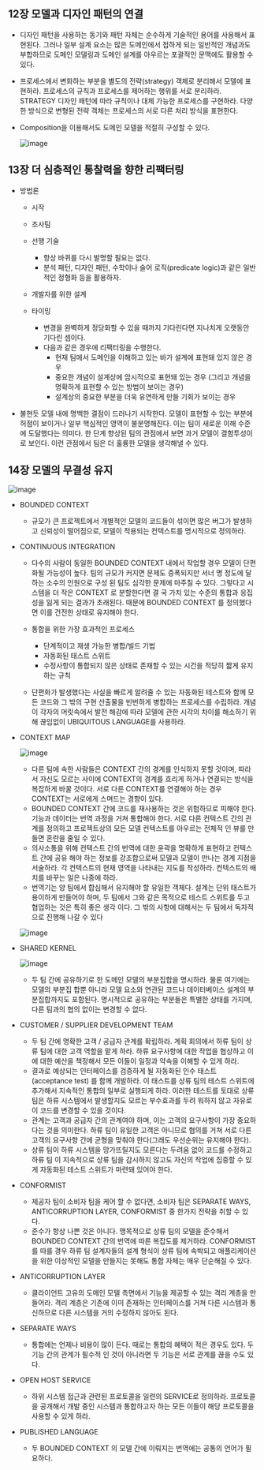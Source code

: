 ## 12장 모델과 디자인 패턴의 연결

-   디자인 패턴을 사용하는 동기와 패턴 자체는 순수하게 기술적인 용어를 사용해서 표현된다. 그러나 일부 설계 요소는 많은 도메인에서 접하게 되는 일반적인 개념과도 부합하므로 도메인 모댈링과 도메인 설계를 아우르는 포괄적인 문맥에도 활용할 수 있다.  
-   프로세스에서 변화하는 부분을 별도의 전략(strategy) 객체로 분리해서 모델에 표현하라. 프로세스의 규칙과 프로세스를 제어하는 행위를 서로 분리하라. STRATEGY 디자인 패턴에 따라 규칙이나 대체 가능한 프로세스를 구현하라. 다양한 방식으로 변형된 전략 객체는 프로세스의 서로 다른 처리 방식을 표현한다.

-   Composition을 이용해서도 도메인 모델을 적절히 구성할 수 있다.

    ![image](https://github.com/shorebirdtech/shorebird/assets/60743304/9e5a4785-02e9-4082-b172-5480fd7c284b)

## 13장 더 심층적인 통찰력을 향한 리팩터링

-   방법론

    - 시작

    - 조사팀

    - 선행 기술
      - 항상 바퀴를 다시 발명할 필요는 없다.
      - 분석 패턴, 디자인 패턴, 수학이나 술어 로직(predicate logic)과 같은 일반적인 정형화 등을 활용하자.

    - 개발자를 위한 설계

    - 타이밍
      - 변경을 완벽하게 정당화할 수 있을 때까지 기다린다면 지나치게 오랫동안 기다린 셈이다.
      - 다음과 같은 경우에 리팩터링을 수행한다.
        - 현재 팀에서 도메인을 이해하고 있는 바가 설계에 표현돼 있지 않은 경우
        - 중요한 개념이 설계상에 암시적으로 표현돼 있는 경우 (그리고 개념을 명확하게 표현할 수 있는 방법이 보이는 경우)
        - 설계상의 중요한 부분을 더욱 유연하게 만들 기회가 보이는 경우

-   불현듯 모델 내에 명백한 결점이 드러나기 시작한다. 모델이 표현할 수 있는 부분에 허점이 보이거나 일부 핵심적인 영역이 불분명해진다. 이는 팀이 새로운 이해 수준에 도달했다는 의미다. 한 단계 향상된 팀의 관점에서 보면 과거 모델이 결함투성이로 보인다. 이런 관점에서 팀은 더 훌륭한 모델을 생각해낼 수 있다.



## 14장 모델의 무결성 유지

![image](https://github.com/shorebirdtech/shorebird/assets/60743304/afc9ab2c-b701-4b8a-a43b-a43d0f31d4d5)

- BOUNDED CONTEXT

  - 규모가 큰 프로젝트에서 개별적인 모델의 코드들이 섞이면 많은 버그가 발생하고 신뢰성이 떨어짐으로, 모델이 적용되는 컨텍스트를 명시적으로 정의하라.

- CONTINUOUS INTEGRATION

  - 다수의 사람이 동일한 BOUNDED CONTEXT 내에서 작업할 경우 모델이 단편화될 가능성이 높다. 팀의 규모가 커지면 문제도 증폭되지만 서너 명 정도에 달하는 소수의 인원으로 구성 된 팀도 심각한 문제에 마주칠 수 있다. 그렇다고 시스템을 더 작은 CONTEXT 로 분할한다면 결 국 가치 있는 수준의 통합과 응집성을 잃게 되는 결과가 초래된다. 때문에 BOUNDED CONTEXT 를 정의했다면 이를 건전한 상태로 유지해야 한다.

  - 통합을 위한 가장 효과적인 프로세스
    - 단계적이고 재생 가능한 병합/빌드 기법
    - 자동화된 태스트 스위트
    - 수정사항이 통합되지 않은 상태로 존재할 수 있는 시간을 적당히 짧게 유지하는 규칙
  - 단편화가 발생했다는 사실을 빠르게 알려줄 수 있는 자동화된 테스트와 함께 모든 코드와 그 밖의 구현 산출물을 빈번하게 병합하는 프로세스를 수립하라. 개념이 각자의 머릿속에서 발전 해감에 따라 모델에 관한 시각의 차이를 해소하기 위해 끊임없이 UBIQUITOUS LANGUAGE를 사용하라.

- CONTEXT MAP

  ![image](https://github.com/shorebirdtech/shorebird/assets/60743304/b185d1b8-db86-4841-aa95-c0ddc09d70ac)

  - 다른 팀에 속한 사람들은 CONTEXT 간의 경계를 인식하지 못할 것이며, 따라서 자신도 모르는 사이에 CONTEXT의 경계를 흐리게 하거나 연결되는 방식을 복잡하게 바꿀 것이다. 서로 다른 CONTEXT를 연결해야 하는 경우 CONTEXT는 서로에게 스며드는 경향이 있다.
  - BOUNDED CONTEXT 간에 코드를 재사용하는 것은 위험하므로 피해야 한다. 기능과 데이터는 번역 과정을 거쳐 통합해야 한다. 서로 다른 컨텍스트 간의 관계를 정의하고 프로젝트상의 모든 모델 컨텍스트를 아우르는 전체적 인 뷰를 만들면 혼란을 줄일 수 있다.
  - 의사소통을 위해 컨텍스트 간의 번역에 대한 윤곽을 명확하게 표현하고 컨텍스트 간에 공유 해야 하는 정보를 강조합으로써 모델과 모델이 만나는 경계 지점을 서술하라. 각 컨텍스트의 현재 영역을 나타내는 지도를 작성하라. 컨텍스트의 배치를 바꾸는 일은 나중에 하라.
  - 번역기는 양 팀에서 합심해서 유지해야 할 유일한 객체다. 설계는 단위 태스트가 용이하게 만들어야 하며, 두 팀에서 그와 같은 목적으로 테스트 스위트를 두고 협업하는 것은 특히 좋은 생각 이다. 그 밖의 사항에 대해서는 두 팀에서 독자적으로 진행해 나갈 수 있다

  ![image](https://github.com/shorebirdtech/shorebird/assets/60743304/db8ad455-d14b-4ec5-b195-60a2c7f3a8c7)

- SHARED KERNEL

  ![image](https://github.com/shorebirdtech/shorebird/assets/60743304/3c80b04a-e687-4680-a752-5e414297cadc)

  - 두 팀 간에 공유하기로 한 도메인 모델의 부분집합을 명시하라. 물론 여기에는 모델의 부분집 합뿐 아니라 모델 요소와 연관된 코드나 데이터베이스 설계의 부분집합까지도 포함된다. 명시적으로 공유하는 부분들은 특별한 상태를 가지며, 다른 팀과의 협의 없이는 변경할 수 없다.

- CUSTOMER / SUPPLIER DEVELOPMENT TEAM

  - 두 팀 간에 명확한 고객 / 공급자 관계를 확립하라. 계획 회의에서 하류 팀이 상류 팀에 대한 고객 역할을 맡게 하라. 하류 요구사항에 대한 작업을 협상하고 이에 대한 예산을 책정해서 모든 이들이 일정과 약속을 이해할 수 있게 하라.
  - 결과로 예상되는 인터페이스를 검증하게 될 자동화된 인수 태스트(acceptance test) 를 함께 개발하라. 이 태스트를 상류 팀의 테스트 스위트에 추가해서 지속적인 통합의 일부로 실행되게 하라. 이러한 테스트를 토대로 상류 팀은 하류 시스템에서 발생할지도 모르는 부수효과를 두려 워하지 않고 자유로이 코드를 변경할 수 있을 것이다.
  - 관계는 고객과 공급자 간의 관계여야 하며, 이는 고객의 요구사항이 가장 중요하다는 것을 의미한다. 하류 팀이 유일한 고객은 아니므로 협의를 거쳐 서로 다른 고객의 요구사항 간에 균형을 맞춰야 한다(그래도 우선순위는 유지해야 한다). 
  - 상류 팀이 하류 시스템을 망가뜨릴지도 모른다는 두려움 없이 코드를 수정하고 하류 팀 이 지속적으로 상류 팀을 감시하지 않고도 자신의 작업에 집중할 수 있게 자동화된 테스트 스위트가 마련돼 있어야 한다.

- CONFORMIST

  - 제공자 팀이 소비자 팀을 케어 할 수 없다면, 소비자 팀은 SEPARATE WAYS, ANTICORRUPTION LAYER, CONFORMIST 중 한가지 전략을 취할 수 있다.
  - 준수가 항상 나쁜 것은 아니다. 맹목적으로 상류 팀의 모델을 준수해서 BOUNDED CONTEXT 간의 번역에 따른 복잡도를 제거하라. CONFORMIST를 따를 경우 하류 팀 설계자들의 설계 형식이 상류 팀에 속박되고 애플리케이션을 위한 이상적인 모델을 만들지는 못해도 통합 자체는 매우 단순해질 수 있다.

- ANTICORRUPTION LAYER

  - 클라이언트 고유의 도메인 모텔 측면에서 기능을 제공할 수 있는 격리 계층을 만들어라. 격리 계층은 기존에 이미 존재하는 인터페이스를 거쳐 다른 시스템과 통신하므로 다른 시스템을 거의 수정하지 않아도 된다.

- SEPARATE WAYS

  - 통합에는 언제나 비용이 많이 든다. 때로는 통합의 혜택이 적은 경우도 있다. 두 기능 간의 관계가 필수적 인 것이 아니라면 두 기능은 서로 관계를 끊을 수도 있다.

- OPEN HOST SERVICE

  - 하위 시스템 접근과 관련된 프로토콜을 일련의 SERVICE로 정의하라. 프로토콜을 공개해서 개발 중인 시스템과 통합하고자 하는 모든 이들이 해당 프로토콜을 사용할 수 있게 하라.

- PUBLISHED LANGUAGE

  - 두 BOUNDED CONTEXT 의 모델 간에 이뤄지는 번역에는 공통의 언어가 필요하다.
